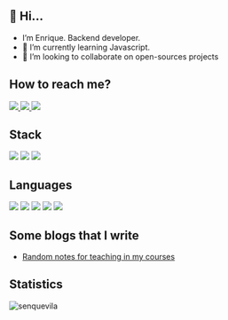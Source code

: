 ## 👋 Hi... 
- I’m Enrique. Backend developer.
- 🌱 I’m currently learning Javascript.
- 💞️ I’m looking to collaborate on open-sources projects

## How to reach me?
<div>
  <a target="_blank" href="https://www.linkedin.com/in/senquevila/">
    <img src="https://img.shields.io/badge/LinkedIn-0077B5?style=for-the-badge&logo=linkedin&logoColor=white" />
  </a>
  <a target="_blank" href="https://twitter.com/senquevila">
    <img src="https://img.shields.io/badge/Twitter-1DA1F2?style=for-the-badge&logo=twitter&logoColor=white" />
  </a>
  <a target="_blank" href="https://stackoverflow.com/users/3092873/senquevila">
    <img src="https://img.shields.io/badge/Stack_Overflow-FE7A16?style=for-the-badge&logo=stack-overflow&logoColor=white" />
  </a>
</div>

## Stack
<div>
  <img src="https://img.shields.io/badge/Django-092E20?style=for-the-badge&logo=django&logoColor=green" />
  <img src="https://img.shields.io/badge/Flask-000000?style=for-the-badge&logo=flask&logoColor=white" />
  <img src="https://img.shields.io/badge/Laravel-FF2D20?style=for-the-badge&logo=laravel&logoColor=white" />
</div>

## Languages
<div>
  <img src="https://img.shields.io/badge/C%23-239120?style=for-the-badge&logo=c-sharp&logoColor=white" />
  <img src="https://img.shields.io/badge/Go-00ADD8?style=for-the-badge&logo=go&logoColor=white" />
  <img src="https://img.shields.io/badge/PHP-777BB4?style=for-the-badge&logo=php&logoColor=white" />
  <img src="https://img.shields.io/badge/PLSQL-F80000?style=for-the-badge&logo=oracle&logoColor=black" />
  <img src="https://img.shields.io/badge/Python-FFD43B?style=for-the-badge&logo=python&logoColor=blue" />
</div>

## Some blogs that I write
- [Random notes for teaching in my courses](https://iscodigo.com/blog/)

## Statistics
<p><img align="center" src="https://github-readme-streak-stats.herokuapp.com/?user=senquevila&" alt="senquevila" /></p>
